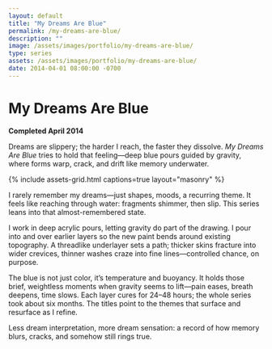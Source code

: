 ```yaml
---
layout: default
title: "My Dreams Are Blue"
permalink: /my-dreams-are-blue/
description: ""
image: /assets/images/portfolio/my-dreams-are-blue/
type: series   
assets: /assets/images/portfolio/my-dreams-are-blue/
date: 2014-04-01 08:00:00 -0700
---
```


# My Dreams Are Blue  
**Completed April 2014**  

Dreams are slippery; the harder I reach, the faster they dissolve. *My Dreams Are Blue* tries to hold that feeling—deep blue pours guided by gravity, where forms warp, crack, and drift like memory underwater.  

{% include assets-grid.html captions=true layout="masonry" %}

I rarely remember my dreams—just shapes, moods, a recurring theme. It feels like reaching through water: fragments shimmer, then slip. This series leans into that almost-remembered state.  

I work in deep acrylic pours, letting gravity do part of the drawing. I pour into and over earlier layers so the new paint bends around existing topography. A threadlike underlayer sets a path; thicker skins fracture into wider crevices, thinner washes craze into fine lines—controlled chance, on purpose.  

The blue is not just color, it’s temperature and buoyancy. It holds those brief, weightless moments when gravity seems to lift—pain eases, breath deepens, time slows. Each layer cures for 24–48 hours; the whole series took about six months. The titles point to the themes that surface and resurface as I refine.  

Less dream interpretation, more dream sensation: a record of how memory blurs, cracks, and somehow still rings true.
